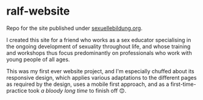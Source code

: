 # ralf-website
Repo for the site published under [sexuellebildung.org](http://sexuellebildung.org).

I created this site for a friend who works as a sex educator specialising in the ongoing development of sexuality throughout life, and whose training and workshops thus focus predominantly on professionals who work with young people of all ages. 

This was my first ever website project, and I'm especially chuffed about its responsive design, which applies various adaptations to the different pages as required by the design, uses a mobile first approach, and as a first-time-practice took *a bloody long time* to finish off :blush:.
